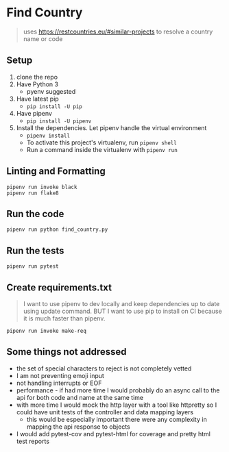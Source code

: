 # Find Country

> uses https://restcountries.eu/#similar-projects to resolve a country name or code

## Setup

1. clone the repo
1. Have Python 3
    - pyenv suggested
1. Have latest pip
    - `pip install -U pip`
1. Have pipenv
    - `pip install -U pipenv`
1. Install the dependencies.  Let pipenv handle the virtual environment
    - `pipenv install`
    - To activate this project's virtualenv, run `pipenv shell`
    - Run a command inside the virtualenv with `pipenv run`

## Linting and Formatting

```shell
pipenv run invoke black
pipenv run flake8
```

## Run the code

```shell
pipenv run python find_country.py
```

## Run the tests

```shell
pipenv run pytest
```

## Create requirements.txt

> I want to use pipenv to dev locally and keep dependencies up to date using update command.  BUT I want to use pip to install on CI because it is much faster than pipenv.

```shell
pipenv run invoke make-req
```

## Some things not addressed

- the set of special characters to reject is not completely vetted
- I am not preventing emoji input
- not handling interrupts or EOF
- performance - if had more time I would probably do an async call to the api for both code and name at the same time
- with more time I would mock the http layer with a tool like httpretty so I could have unit tests of the controller and data mapping layers
  - this would be especially important there were any complexity in mapping the api response to objects
- I would add pytest-cov and pytest-html for coverage and pretty html test reports
